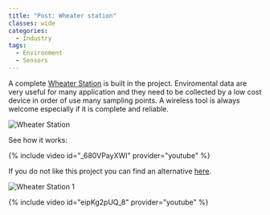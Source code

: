 ```yaml
---
title: "Post: Wheater station"
classes: wide
categories:
  - Industry
tags:
  - Environment
  - Sensors
---
```

A complete [Wheater Station](https://randomnerdtutorials.com/esp32-weather-station-pcb/) is built in the project. Enviromental data are very useful for many application and they need to be collected by a low cost device in order of use many sampling points. A wireless tool is always welcome especially if it is complete and reliable.

![Wheater Station](https://i1.wp.com/randomnerdtutorials.com/wp-content/uploads/2020/12/ESP32-Weather-Station-Interface-PCB-Shield-Temperature-Humidity-Date-Time.jpg?resize=1024%2C576&quality=100&strip=all&ssl=1)

See how it works:

{% include video id="_680VPayXWI" provider="youtube" %}

If you do not like this project you can find an alternative [here](https://blog.arduino.cc/2020/12/28/this-diy-current-sensor-measures-up-to-15a-and-displays-it-on-an-oled-screen/).

![Wheater Station 1](https://cdn-blog.adafruit.com/uploads/2020/12/image-39-600x445.jpeg)

{% include video id="eipKg2pUQ_8" provider="youtube" %}
